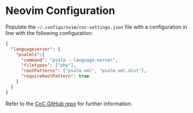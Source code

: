# Neovim Configuration

Populate the `~/.configs/nvim/coc-settings.json` file with a configuration in
line with the following configuration:

```json
{
  "languageserver": {
    "psalmls":{
      "command": "psalm --language-server",
      "filetypes": ["php"],
      "rootPatterns": ["psalm.xml", "psalm.xml.dist"],
      "requireRootPattern": true
    }
  }
}
```

Refer to the [CoC GitHub repo](https://github.com/neoclide/coc.nvim) for
further information.
